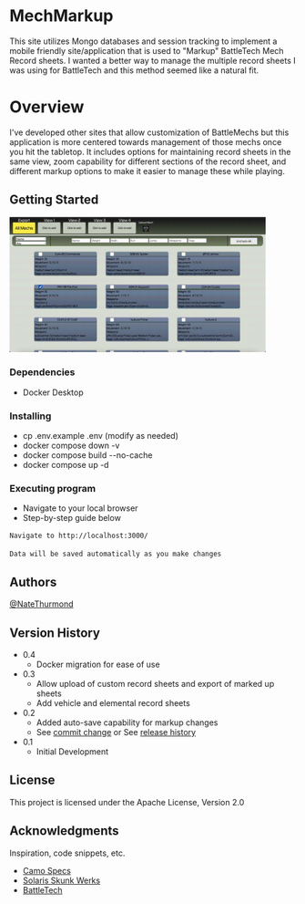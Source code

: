 # MechMarkup

This site utilizes Mongo databases and session tracking to implement a mobile friendly site/application that is used to "Markup" BattleTech Mech Record sheets. I wanted a better way to manage the multiple record sheets I was using for BattleTech and this method seemed like a natural fit.

# Overview

I've developed other sites that allow customization of BattleMechs but this application is more centered towards management of those mechs once you hit the tabletop. It includes options for maintaining record sheets in the same view, zoom capability for different sections of the record sheet, and different markup options to make it easier to manage these while playing.

## Getting Started

<img src="assets/videos/demoUse.min.gif" width="450" />

### Dependencies

-   Docker Desktop

### Installing

-   cp .env.example .env (modify as needed)
-   docker compose down -v
-   docker compose build --no-cache
-   docker compose up -d

### Executing program

-   Navigate to your local browser
-   Step-by-step guide below

```
Navigate to http://localhost:3000/

Data will be saved automatically as you make changes
```

## Authors

[@NateThurmond](https://github.com/NateThurmond)

## Version History

-   0.4
    -   Docker migration for ease of use
-   0.3
    -   Allow upload of custom record sheets and export of marked up sheets
    -   Add vehicle and elemental record sheets
-   0.2
    -   Added auto-save capability for markup changes
    -   See [commit change]() or See [release history]()
-   0.1
    -   Initial Development

## License

This project is licensed under the Apache License, Version 2.0

## Acknowledgments

Inspiration, code snippets, etc.

-   [Camo Specs](https://camospecs.com/)
-   [Solaris Skunk Werks](https://solarisskunkwerks.com/)
-   [BattleTech](https://www.battletech.com/)

